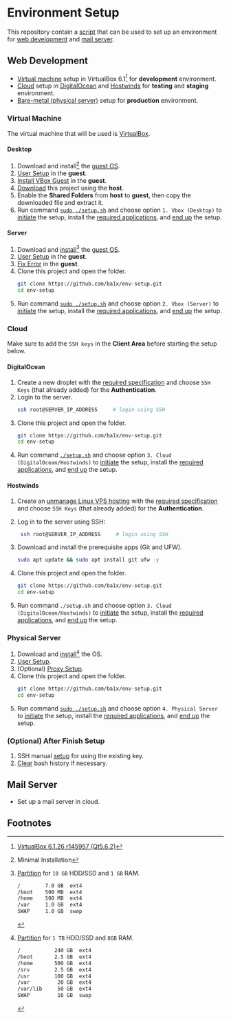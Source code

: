 # Environment Setup

This repository contain a [script](setup.sh) that can be used to set up an environment for [web development](#web-development) and [mail server](#mail-server).

## Web Development

- [Virtual machine](#virtual-machine) setup in VirtualBox 6.1[^1] for **development** environment.
- [Cloud](#cloud) setup in [DigitalOcean](https://m.do.co/c/d0e1521b9ceb) and [Hostwinds](https://www.hostwinds.com/) for **testing** and **staging** environment.
- [Bare-metal (physical server)](#physical-server) setup for **production** environment.

### Virtual Machine

The virtual machine that will be used is [VirtualBox](https://www.virtualbox.org/).

#### Desktop

1. Download and install[^2] the [guest OS](docs/general-information.md#virtualbox).
1. [User Setup](docs/user-setup.md) in the **guest**.
1. [Install VBox Guest](docs/install-vbox-guest.md) in the **guest**.
1. [Download](https://github.com/ba1x/env-setup/archive/refs/heads/main.zip) this project using the **host**.
1. Enable the **Shared Folders** from **host** to **guest**, then copy the downloaded file and extract it.
1. Run command [`sudo ./setup.sh`](setup.sh) and choose option `1. Vbox (Desktop)` to [initiate](docs/init-setup.md) the setup, install the [required applications](docs/install-required-applications.md), and [end up](docs/end-setup.md) the setup.

#### Server

1. Download and [install](docs/install-ubuntu-server.md)[^3] the [guest OS](docs/general-information.md#virtualbox).
1. [User Setup](docs/user-setup.md) in the **guest**.
1. [Fix Error](docs/fix-error.md) in the **guest**.
1. Clone this project and open the folder.
    ```bash
    git clone https://github.com/ba1x/env-setup.git
    cd env-setup
    ```
1. Run command [`sudo ./setup.sh`](setup.sh) and choose option `2. Vbox (Server)` to [initiate](docs/init-setup.md) the setup, install the [required applications](docs/install-required-applications.md), and [end up](docs/end-setup.md) the setup.

### Cloud

Make sure to add the `SSH keys` in the **Client Area** before starting the setup below.

#### DigitalOcean

1. Create a new droplet with the [required specification](docs/general-information.md#digitalocean) and choose `SSH Keys` (that already added) for the **Authentication**.
1. Login to the server.
    ```bash
    ssh root@SERVER_IP_ADDRESS     # login using SSH
    ```
1. Clone this project and open the folder.
    ```bash
    git clone https://github.com/ba1x/env-setup.git
    cd env-setup
    ```
1. Run command [`./setup.sh`](setup.sh) and choose option `3. Cloud (DigitalOcean/Hostwinds)` to [initiate](docs/init-setup.md) the setup, install the [required applications](docs/install-required-applications.md), and [end up](docs/end-setup.md) the setup.

#### Hostwinds

1. Create an [unmanage Linux VPS hosting](https://www.hostwinds.com/vps/unmanaged-linux) with the [required specification](docs/general-information.md#hostwinds) and choose `SSH Keys` (that already added) for the **Authentication**.


1. Log in to the server using SSH:
    ```bash
     ssh root@SERVER_IP_ADDRESS     # login using SSH
    ```
1. Download and install the prerequisite apps (Git and UFW).
    ```bash
    sudo apt update && sudo apt install git ufw -y
    ```
1. Clone this project and open the folder.
     ```bash
    git clone https://github.com/ba1x/env-setup.git
    cd env-setup
    ```
1. Run command `./setup.sh` and choose option `3. Cloud (DigitalOcean/Hostwinds)` to [initiate](docs/init-setup.md) the setup, install the [required applications](docs/install-required-applications.md), and [end up](docs/end-setup.md) the setup.

### Physical Server

1. Download and [install](docs/install-ubuntu-server.md)[^4] the OS.
1. [User Setup](#user-setup).
1. (Optional) [Proxy Setup](#proxy-setup).
1. Clone this project and open the folder.
    ```bash
    git clone https://github.com/ba1x/env-setup.git
    cd env-setup
    ```
1. Run command [`sudo ./setup.sh`](setup.sh) and choose option `4. Physical Server` to [initiate](docs/init-setup.md) the setup, install the [required applications](docs/install-required-applications.md), and [end up](docs/end-setup.md) the setup. 

### (Optional) After Finish Setup

1. SSH manual [setup](docs/ssh-manual-setup.md) for using the existing key.
1. [Clear](docs/clear-bash-history.md) bash history if necessary.

## Mail Server

- Set up a mail server in cloud.


## Footnotes

[^1]: [VirtualBox 6.1.26 r145957 (Qt5.6.2)](https://www.virtualbox.org/wiki/Downloads)

[^2]: Minimal Installation

[^3]: [Partition](docs/ubuntu-filesystem-and-partitions.md) for `10 GB` HDD/SSD and `1 GB` RAM.
    ```bash
    /        7.0 GB  ext4
    /boot    500 MB  ext4
    /home    500 MB  ext4
    /var     1.0 GB  ext4
    SWAP     1.0 GB  swap
    ```

[^4]: [Partition](docs/ubuntu-filesystem-and-partitions.md) for `1 TB` HDD/SSD and `8GB` RAM.
    ```bash
    /           240 GB  ext4
    /boot       2.5 GB  ext4
    /home       500 GB  ext4
    /srv        2.5 GB  ext4
    /usr        100 GB  ext4
    /var         20 GB  ext4
    /var/lib     50 GB  ext4
    SWAP         16 GB  swap
    ```
